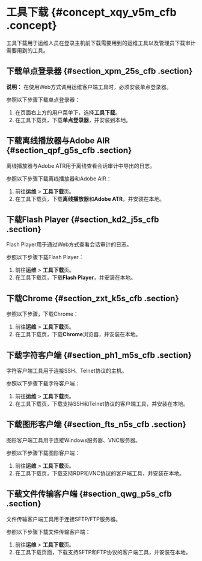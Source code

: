 # 工具下载 {#concept_xqy_v5m_cfb .concept}

工具下载用于运维人员在登录主机前下载需要用到的运维工具以及管理员下载审计需要用到的工具。

## 下载单点登录器 {#section_xpm_25s_cfb .section}

**说明：** 在使用Web方式调用运维客户端工具时，必须安装单点登录器。

参照以下步骤下载单点登录器：

1.  在页面右上方的用户菜单下，选择**工具下载**。
2.  在工具下载页，下载**单点登录器**，并安装到本地。

## 下载离线播放器与Adobe AIR {#section_qpf_g5s_cfb .section}

离线播放器与Adobe ATR用于离线查看会话审计中导出的日志。

参照以下步骤下载离线播放器和Adobe AIR：

1.  前往**运维** \> **工具下载**页。
2.  在工具下载页，下载**离线播放器**和**Adobe ATR**，并安装在本地。

## 下载Flash Player {#section_kd2_j5s_cfb .section}

Flash Player用于通过Web方式查看会话审计的日志。

参照以下步骤下载Flash Player：

1.  前往**运维** \> **工具下载**页。
2.  在工具下载页，下载**Flash Player**，并安装在本地。

## 下载Chrome {#section_zxt_k5s_cfb .section}

参照以下步骤，下载Chrome：

1.  前往**运维** \> **工具下载**页。
2.  在工具下载页，下载**Chrome**浏览器，并安装在本地。

## 下载字符客户端 {#section_ph1_m5s_cfb .section}

字符客户端工具用于连接SSH、Telnet协议的主机。

参照以下步骤下载字符客户端：

1.  前往**运维** \> **工具下载**页。
2.  在工具下载页，下载支持SSH和Telnet协议的客户端工具，并安装在本地。

## 下载图形客户端 {#section_fts_n5s_cfb .section}

图形客户端工具用于连接Windows服务器、VNC服务器。

参照以下步骤下载图形客户端：

1.  前往**运维** \> **工具下载**页。
2.  在工具下载页，下载支持RDP和VNC协议的客户端工具，并安装在本地。

## 下载文件传输客户端 {#section_qwg_p5s_cfb .section}

文件传输客户端工具用于连接SFTP/FTP服务器。

参照以下步骤下载文件传输客户端：

1.  前往**运维** \> **工具下载**页。
2.  在工具下载页面，下载支持SFTP和FTP协议的客户端工具，并安装在本地。

